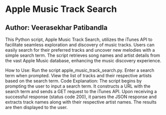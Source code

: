 # Apple Music Track Search
## Author: Veerasekhar Patibandla
This Python script, Apple Music Track Search, utilizes the iTunes API to facilitate seamless exploration and discovery of music tracks. Users can easily search for their preferred tracks and uncover new melodies with a simple search term. The script retrieves song names and artist details from the vast Apple Music database, enhancing the music discovery experience.

How to Use:
Run the script apple_music_track_search.py.
Enter a search term when prompted.
View the list of tracks and their respective artists based on the search term.
Code Explanation:
The script begins by prompting the user to input a search term. It constructs a URL with the search term and sends a GET request to the iTunes API. Upon receiving a successful response (status code 200), it parses the JSON response and extracts track names along with their respective artist names. The results are then displayed to the user.
